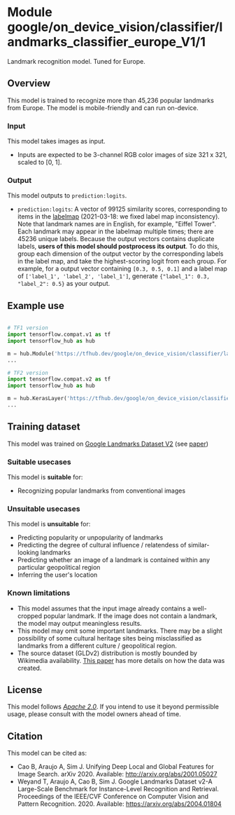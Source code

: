 # Module google/on_device_vision/classifier/landmarks_classifier_europe_V1/1

Landmark recognition model. Tuned for Europe.

<!-- asset-path: @visionkit/fermi/classifier/landmarks_europe_V0/3 -->
<!-- task: image-classification -->
<!-- fine-tunable: false -->
<!-- format: hub -->
<!-- language: en -->
<!-- interactive-model-name: vision -->

## Overview

This model is trained to recognize more than 45,236 popular landmarks from
Europe. The model is mobile-friendly and can run on-device.

### Input

This model takes images as input.

*   Inputs are expected to be 3-channel RGB color images of size 321 x 321,
    scaled to [0, 1].

### Output

This model outputs to `prediction:logits`.

*   `prediction:logits`: A vector of 99125 similarity scores, corresponding to
    items in the
    [labelmap](https://www.gstatic.com/aihub/tfhub/labelmaps/landmarks_classifier_europe_V1_label_map.csv)
    (2021-03-18: we fixed label map inconsistency). Note that landmark names are
    in English, for example, "Eiffel Tower". Each landmark may appear in the
    labelmap multiple times; there are 45236 unique labels. Because the output
    vectors contains duplicate labels, **users of this model should postprocess
    its output**. To do this, group each dimension of the output vector by the
    corresponding labels in the label map, and take the highest-scoring logit
    from each group. For example, for a output vector containing `[0.3, 0.5,
    0.1]` and a label map of `['label_1', 'label_2', 'label_1']`, generate
    `{"label_1": 0.3, "label_2": 0.5}` as your output.

## Example use

```python

# TF1 version
import tensorflow.compat.v1 as tf
import tensorflow_hub as hub

m = hub.Module('https://tfhub.dev/google/on_device_vision/classifier/landmarks_classifier_europe_V1/1')
...

# TF2 version
import tensorflow.compat.v2 as tf
import tensorflow_hub as hub

m = hub.KerasLayer('https://tfhub.dev/google/on_device_vision/classifier/landmarks_classifier_europe_V1/1')
...
```

## Training dataset

This model was trained on
[Google Landmarks Dataset V2](https://ai.googleblog.com/2019/05/announcing-google-landmarks-v2-improved.html)
(see [paper](https://arxiv.org/abs/2004.01804))

### Suitable usecases

This model is **suitable** for:

*   Recognizing popular landmarks from conventional images

### Unsuitable usecases

This model is **unsuitable** for:

*   Predicting popularity or unpopularity of landmarks
*   Predicting the degree of cultural influence / relatendess of similar-looking
    landmarks
*   Predicting whether an image of a landmark is contained within any particular
    geopolitical region
*   Inferring the user's location

### Known limitations

*   This model assumes that the input image already contains a well-cropped
    popular landmark. If the image does not contain a landmark, the model may
    output meaningless results.
*   This model may omit some important landmarks. There may be a slight
    possibility of some cultural heritage sites being misclassified as landmarks
    from a different culture / geopolitical region.
*   The source dataset (GLDv2) distribution is mostly bounded by Wikimedia
    availability. [This paper](https://arxiv.org/abs/2004.01804) has more
    details on how the data was created.

## License

This model follows [*Apache 2.0*](https://www.apache.org/licenses/LICENSE-2.0).
If you intend to use it beyond permissible usage, please consult with the model
owners ahead of time.

## Citation

This model can be cited as:

*   Cao B, Araujo A, Sim J. Unifying Deep Local and Global Features for Image
    Search. arXiv 2020. Available: http://arxiv.org/abs/2001.05027
*   Weyand T, Araujo A, Cao B, Sim J. Google Landmarks Dataset v2-A Large-Scale
    Benchmark for Instance-Level Recognition and Retrieval. Proceedings of the
    IEEE/CVF Conference on Computer Vision and Pattern Recognition. 2020.
    Available: https://arxiv.org/abs/2004.01804
